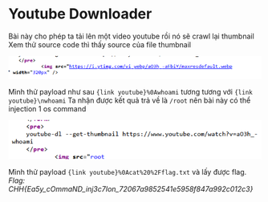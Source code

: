 # Youtube Downloader

Bài này cho phép ta tải lên một video youtube rồi nó sẽ crawl lại thumbnail
Xem thử source code thì thấy source của file thumbnail

![alt text](image.png)

Mình thử payload như sau ```{link youtube}%0Awhoami``` tương tương với ```{link youtube}\nwhoami```
Ta nhận được kết quả trả về là ```/root``` nên bài này có thể injection 1 os command

![alt text](image-1.png)

Mình thử payload ```{link youtube}%0Acat%20%2Fflag.txt``` và lấy được flag.
*Flag: CHH{Ea5y_cOmmaND_inj3c7Ion_72067a9852541e5958f847a992c012c3}* 
